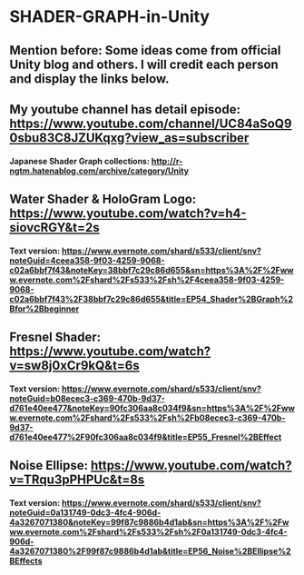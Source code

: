 # SHADER-GRAPH-in-Unity

## Mention before: Some ideas come from official Unity blog and others. I will credit each person and display the links below.

## My youtube channel has detail episode: https://www.youtube.com/channel/UC84aSoQ90sbu83C8JZUKqxg?view_as=subscriber

#### Japanese Shader Graph collections: http://r-ngtm.hatenablog.com/archive/category/Unity

## Water Shader & HoloGram Logo: https://www.youtube.com/watch?v=h4-siovcRGY&t=2s
#### Text version: https://www.evernote.com/shard/s533/client/snv?noteGuid=4ceea358-9f03-4259-9068-c02a6bbf7f43&noteKey=38bbf7c29c86d655&sn=https%3A%2F%2Fwww.evernote.com%2Fshard%2Fs533%2Fsh%2F4ceea358-9f03-4259-9068-c02a6bbf7f43%2F38bbf7c29c86d655&title=EP54_Shader%2BGraph%2Bfor%2Bbeginner

## Fresnel Shader: https://www.youtube.com/watch?v=sw8j0xCr9kQ&t=6s
#### Text version: https://www.evernote.com/shard/s533/client/snv?noteGuid=b08ecec3-c369-470b-9d37-d761e40ee477&noteKey=90fc306aa8c034f9&sn=https%3A%2F%2Fwww.evernote.com%2Fshard%2Fs533%2Fsh%2Fb08ecec3-c369-470b-9d37-d761e40ee477%2F90fc306aa8c034f9&title=EP55_Fresnel%2BEffect

## Noise Ellipse: https://www.youtube.com/watch?v=TRqu3pPHPUc&t=8s
#### Text version: https://www.evernote.com/shard/s533/client/snv?noteGuid=0a131749-0dc3-4fc4-906d-4a3267071380&noteKey=99f87c9886b4d1ab&sn=https%3A%2F%2Fwww.evernote.com%2Fshard%2Fs533%2Fsh%2F0a131749-0dc3-4fc4-906d-4a3267071380%2F99f87c9886b4d1ab&title=EP56_Noise%2BEllipse%2BEffects
